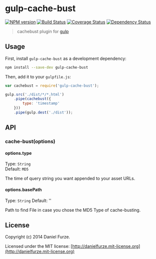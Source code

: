 # gulp-cache-bust
[![NPM version][npm-image]][npm-url] [![Build Status][travis-image]][travis-url]  [![Coverage Status][coveralls-image]][coveralls-url] [![Dependency Status][depstat-image]][depstat-url]

> cachebust plugin for [gulp](https://github.com/wearefractal/gulp)

## Usage
First, install `gulp-cache-bust` as a development dependency:
```sh
npm install --save-dev gulp-cache-bust
```

Then, add it to your `gulpfile.js`:
```js
var cachebust = require('gulp-cache-bust');

gulp.src('./dist/*/*.html')
	.pipe(cachebust({
		type: 'timestamp'
	}))
	.pipe(gulp.dest('./dist'));
```

## API

### cache-bust(options)

#### options.type
Type: `String`  
Default: `MD5`	

The time of query string you want appended to your asset URLs.

#### options.basePath
Type: `String`
Default: ''

Path to find File in case you chose the MD5 Type of cache-busting.

## License
Copyright (c) 2014 Daniel Furze. 

Licensed under the MIT license: [http://danielfurze.mit-license.org](http://danielfurze.mit-license.org)

[npm-url]: https://npmjs.org/package/gulp-cache-bust
[npm-image]: https://badge.fury.io/js/gulp-cache-bust.svg
[travis-url]: http://travis-ci.org/furzeface/gulp-cache-bust
[travis-image]: https://secure.travis-ci.org/furzeface/gulp-cache-bust.svg?branch=master
[coveralls-url]: https://coveralls.io/r/furzeface/gulp-cache-bust
[coveralls-image]: https://coveralls.io/repos/furzeface/gulp-cache-bust/badge.png
[depstat-url]: https://david-dm.org/furzeface/gulp-cache-bust
[depstat-image]: https://david-dm.org/furzeface/gulp-cache-bust.svg

